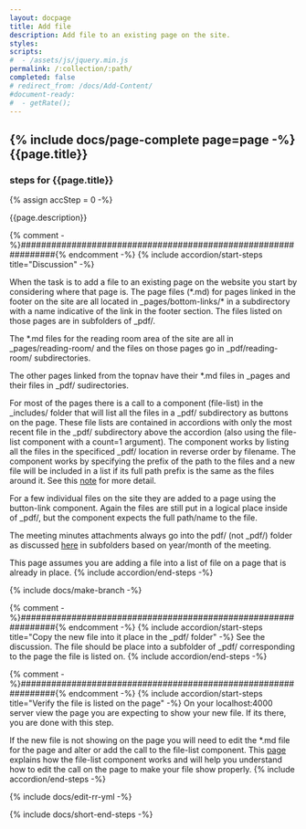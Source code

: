 ```yaml
---
layout: docpage
title: Add file
description: Add file to an existing page on the site.
styles:
scripts:
#  - /assets/js/jquery.min.js
permalink: /:collection/:path/
completed: false
# redirect_from: /docs/Add-Content/
#document-ready:
#  - getRate();
---
```


## {% include docs/page-complete page=page -%}{{page.title}}

<h3 class="usa-sr-only">steps for {{page.title}}</h3>
{% assign accStep = 0 -%}

{{page.description}}

{% comment -%}###############################################################{% endcomment -%}
{% include accordion/start-steps title="Discussion" -%}

When the task is to add a file to an existing page on the website you start by considering where that page is.  The page files (\*.md) for pages linked in the footer on the site are all located in _pages/bottom-links/\* in a subdirectory with a name indicative of the link in the footer section.  The files listed on those pages are in subfolders of _pdf/.

The \*.md files for the reading room area of the site are all in _pages/reading-room/ and the files on those pages go in _pdf/reading-room/ subdirectories.

The other pages linked from the topnav have their \*.md files in _pages and their files in _pdf/ sudirectories.

For most of the pages there is a call to a component (file-list) in the _includes/ folder that will list all the files in a _pdf/ subdirectory as buttons on the page.  These file lists are contained in accordions with only the most recent file in the _pdf/ subdirectory above the accordion (also using the file-list component with a count=1 argument).  The component works by listing all the files in the specificed _pdf/ location in reverse order by filename.  The component works by specifying the prefix of the path to the files and a new file will be included in a list if its full path prefix is the same as the files around it.  See this [note]({{site.baseurl}}/docs/Notes/file-list) for more detail.

For a few individual files on the site they are added to a page using the button-link component.  Again the files are still put in a logical place inside of _pdf/, but the component expects the full path/name to the file.

The meeting minutes attachments always go into the pdf/ (not _pdf/) folder as discussed [here]({{site.baseurl}}/docs/Add-Content/add-meeting-minutes) in subfolders based on year/month of the meeting.

This page assumes you are adding a file into a list of file on a page that is already in place.
{% include accordion/end-steps -%}


{% include docs/make-branch -%}

{% comment -%}###############################################################{% endcomment -%}
{% include accordion/start-steps title="Copy the new file into it place in the _pdf/ folder" -%}
See the discussion.  The file should be place into a subfolder of _pdf/ corresponding to the page the file is listed on.
{% include accordion/end-steps -%}

{% comment -%}###############################################################{% endcomment -%}
{% include accordion/start-steps title="Verify the file is listed on the page" -%}
On your localhost:4000 server view the page you are expecting to show your new file.  If its there, you are done with this step.

If the new file is not showing on the page you will need to edit the \*.md file for the page and alter or add the call to the file-list component.  This [page]({{site.baseurl}}/docs/Notes/file-list) explains how the file-list component works and will help you understand how to edit the call on the page to make your file show properly.
{% include accordion/end-steps -%}


{% include docs/edit-rr-yml -%}

{% include docs/short-end-steps -%}
